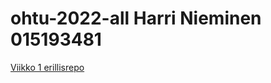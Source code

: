 # ohtu-2022-all Harri Nieminen 015193481  

[Viikko 1 erillisrepo](https://github.com/melting8snowman/ohtu-2022-viikko1)
